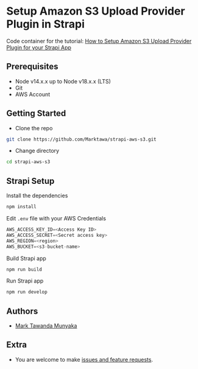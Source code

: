 # Setup Amazon S3 Upload Provider Plugin in Strapi
Code container for the tutorial: [How to Setup Amazon S3 Upload Provider Plugin for your Strapi App](https://strapi.io/blog/how-to-set-up-amazon-s3-upload-provider-plugin-for-our-strapi-app)

## Prerequisites

- Node v14.x.x up to Node v18.x.x (LTS)
- Git
- AWS Account

## Getting Started

- Clone the repo
```bash
git clone https://github.com/Marktawa/strapi-aws-s3.git
```

- Change directory
```bash
cd strapi-aws-s3
```

## Strapi Setup

Install the dependencies
```bash
npm install
```

Edit `.env` file with your AWS Credentials
```js
AWS_ACCESS_KEY_ID=<Access Key ID>
AWS_ACCESS_SECRET=<Secret access key>
AWS_REGION=<region>
AWS_BUCKET=<s3-bucket-name>
```

Build Strapi app
```bash
npm run build
```

Run Strapi app
```bash
npm run develop
```

## Authors

- [Mark Tawanda Munyaka](https://github.com/Marktawa)

## Extra

- You are welcome to make [issues and feature requests](https://github.com/Marktawa/strapi-aws-s3/issues).
